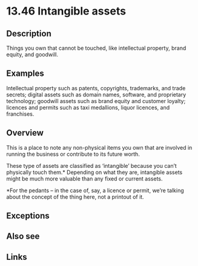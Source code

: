 # 13.46 Intangible assets

## Description

Things you own that cannot be touched, like intellectual property, brand equity, and goodwill.

## Examples

Intellectual property such as patents, copyrights, trademarks, and trade secrets; digital assets such as domain names, software, and proprietary technology; goodwill assets such as brand equity and customer loyalty; licences and permits such as taxi medallions, liquor licences, and franchises.

## Overview

This is a place to note any non-physical items you own that are involved in running the business or contribute to its future worth.

These type of assets are classified as ‘intangible’ because you can’t physically touch them.\* Depending on what they are, intangible assets might be much more valuable than any fixed or current assets.

\*For the pedants – in the case of, say, a licence or permit, we’re talking about the concept of the thing here, not a printout of it.

## Exceptions

## Also see

## Links
